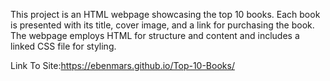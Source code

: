 This project is an HTML webpage showcasing the top 10 books. Each book is presented with its title, cover image, and a link for purchasing the book. The webpage employs HTML for structure and content and includes a linked CSS file for styling.

Link To Site:https://ebenmars.github.io/Top-10-Books/
